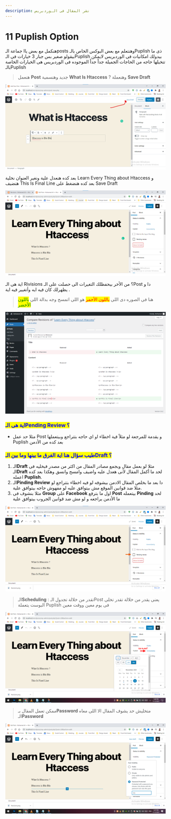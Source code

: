 ```yaml
---
description: نشر المقال فى الـوردبريس
---
```


# 11 Puplish Option

هنكمل مع بعض ياا جماعة الـposts وهنتعلم مع بعض البوكس الخاص بالـPuplish ذى ما بيقولو صغير بس جبار 3 خيارات فى الـPuplish بيدولك امكانيات فى الوردبريس لايمكن تتخيلها حاجه من الحاجات الجميلة جداً جداً الموجوده فى الوردبريس هى الخيارات الخاصة بالـPuplish



> هنعمل **Post** جديد وهنسمية **What Is Htaccess** ? وهنعملة **Save Draft**

![](<.gitbook/assets/WordPress - puplish button.png>)

بعد كده هنعدل علية ونغير العنوان نخلية Learn Every Thing about Htaccess و هنضيف This Is Final Line بعد كده هنضغط على Save Draft

![بعد كده تحت الـ Template هتلاقى حاجه أسمها Rivisions](<.gitbook/assets/WordPress - puplish button - edit post.png>)

اية هى الـ Rivisions ؟ من الأخر بيحفظلك التغيرات الى حصلت على الـPost دا و يظهرلك كان فيه ايه وأتغيير فيه اية .

> هنا فى الصوره دى اللى <mark style="color:red;">باللون الأحمر</mark> هو اللى اتمسح وجه بدالة اللى <mark style="color:green;">باللون الأخضر</mark>

![](<.gitbook/assets/WordPress - puplish button - revisions.png>)

### <mark style="color:blue;">اية هى الـPending Review ؟</mark>

* مثلا حد عمل Post و يقدمة للمرجعة لو مثلاً فية اخطاء او اي حاجه بتتراجع وبيتعملها Puplish بعد كده من الأدمن

### <mark style="color:blue;">طيب سؤال هنا اية الفرق ما بينها وما بين الـDraft ؟</mark>

1. الـ**Draft** مثلا لو بعمل مقال وبجمع مصادر المقال من اكثر من مصدر فبخليه فى الـ**Draft** لحد ما أكمل المقال لأنى هعدل عليه واضيف وامسح وانسق وهكذا بعد كده اعمله **Puplish**.
2. الـ**Pinding Review** دا بعد ما بخلص المقال الادمن بيشوفه لو فيه اخطاء بتتراجع لو مثلا ضد قوانين الموقع مش بيتوافق عليه لو مفهوش حاجه بيتوافق علية.
3. مثلا بنشوف فى **Group** على **Facebook** اول ما بترفع **Post** بيتعمله **Pinding** لحد ما الأدمن يراجعه و لو مش ضد قوانين الجروب بيتوافق علية



![](<.gitbook/assets/WordPress - puplish button - pending.png>)

> الـ**Scheduling** : تقدر من خلالة تجدول الـPost يعنى يقدر من خلالة تقدر تخلى البوست يتعملة  Puplish فى يوم معين ووقت معين

![](<.gitbook/assets/WordPress - puplish button - scheduling.png>)

> ممكن تعمل المقال بـ**Password** متخليش حد يشوف المقال الا اللى معاه الـ**Password**

![](<.gitbook/assets/WordPress - puplish button - make password.png>)

